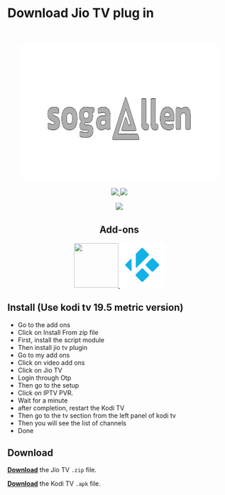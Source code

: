 
<h1>Download Jio TV plug in</h1> 


<h2 align="center">
  <br>
  <a href="https://github.com/nitingit7/sogallen"><img src="imahe_files/NEW_SOGALLEN_edited.png" height="300" width="450"></a>
</h2>

<p align="center">

  <!-- Release -->
  <a href="https://github.com/nitingit7/sogallen/releases">
    <img src="https://img.shields.io/github/v/release/botallen/repository.botallen?style=for-the-badge">
  </a>
  
  <!-- Downloads -->
  <a href="https://github.com/nitingit7/sogallen/releases">
    <img src="https://img.shields.io/github/downloads/botallen/repository.botallen/total?style=for-the-badge&logo=kodi&color=17B2E7">
  </a>
  
 </p>
 <p align="center">

   <a href="https://github.com/botallen/repository.botallen/blob/master/LICENSE">
    <img src="https://img.shields.io/github/license/botallen/repository.botallen?style=flat-square">
  </a>

  <h2 align="center">Add-ons</h2>

  <p align="center">

  <span style="display: inline-block;">
  <a href="https://github.com/nitingit7/sogallen/releases">
    <img src="https://raw.githubusercontent.com/botallen/plugin.video.jiotv/main/resources/icon.png" width="100" height="100">
  </a>
    <a href="https://github.com/nitingit7/sogallen/releases">
    <img src="imahe_files/Kodi Logo.png" width="100" height="100">
  </a>
</span>
</p>

## Install (Use kodi tv 19.5 metric version)


- Go to the add ons
- Click on Install From zip file
- First, install the script module
- Then install jio tv plugin
- Go to my add ons
- Click on video add ons
- Click on Jio TV
- Login through Otp
- Then go to the setup
- Click on IPTV PVR.
- Wait for a minute
- after completion, restart the Kodi TV
- Then go to the tv section from the left panel of kodi tv
- Then you will see the list of channels
- Done

## Download

[**Download**](https://github.com/nitingit7/sogallen/releases/download/working_plugin/plugin.video.jiotv-2.0.25.zip) the Jio TV `.zip` file.

[**Download**](https://github.com/nitingit7/sogallen/releases/download/working_plugin/kodi-19.5-Matrix-armeabi-v7a.apk) the Kodi TV `.apk` file.
<br/>
<br/>

